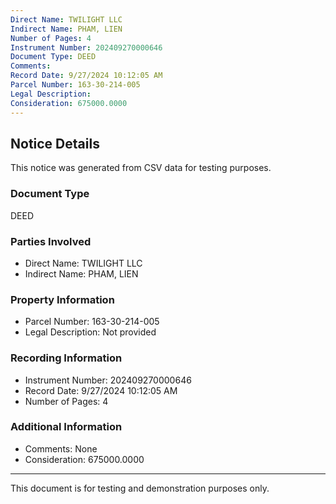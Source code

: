 ```yaml
---
Direct Name: TWILIGHT LLC
Indirect Name: PHAM, LIEN
Number of Pages: 4
Instrument Number: 202409270000646
Document Type: DEED
Comments: 
Record Date: 9/27/2024 10:12:05 AM
Parcel Number: 163-30-214-005
Legal Description: 
Consideration: 675000.0000
---
```


## Notice Details

This notice was generated from CSV data for testing purposes.

### Document Type
DEED

### Parties Involved
- Direct Name: TWILIGHT LLC
- Indirect Name: PHAM, LIEN

### Property Information
- Parcel Number: 163-30-214-005
- Legal Description: Not provided

### Recording Information
- Instrument Number: 202409270000646
- Record Date: 9/27/2024 10:12:05 AM
- Number of Pages: 4

### Additional Information
- Comments: None
- Consideration: 675000.0000

---

This document is for testing and demonstration purposes only.
